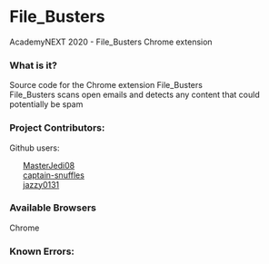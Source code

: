 # File_Busters
AcademyNEXT 2020 - File_Busters Chrome extension

<h3>What is it? </h3>
Source code for the Chrome extension File_Busters
<br>File_Busters scans open emails and detects any content that could potentially be spam

<h3>Project Contributors: </h3>
Github users: 
<ul style="list-style-type:none;">
  <li><a href ="https://github.com/MasterJedi08">MasterJedi08</a></li>
  <li><a href = "https://github.com/captain-snuffles">captain-snuffles</a></li>
  <li><a href = "https://github.com/jazzy0131">jazzy0131</a></li>
</ul>

<h3>Available Browsers</h3>
Chrome

<h3>Known Errors: </h3>
